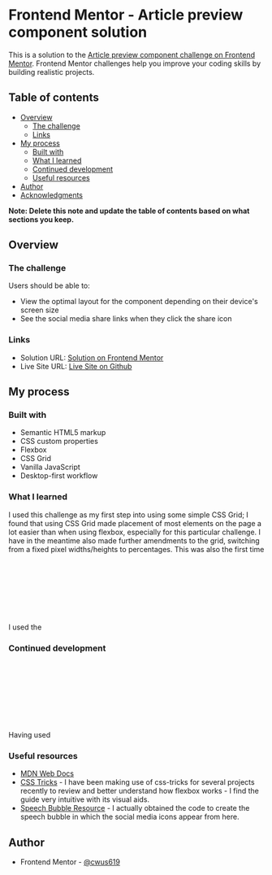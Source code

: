 # Frontend Mentor - Article preview component solution

This is a solution to the [Article preview component challenge on Frontend Mentor](https://www.frontendmentor.io/challenges/article-preview-component-dYBN_pYFT). Frontend Mentor challenges help you improve your coding skills by building realistic projects. 

## Table of contents

- [Overview](#overview)
  - [The challenge](#the-challenge)
  - [Links](#links)
- [My process](#my-process)
  - [Built with](#built-with)
  - [What I learned](#what-i-learned)
  - [Continued development](#continued-development)
  - [Useful resources](#useful-resources)
- [Author](#author)
- [Acknowledgments](#acknowledgments)

**Note: Delete this note and update the table of contents based on what sections you keep.**

## Overview

### The challenge

Users should be able to:

- View the optimal layout for the component depending on their device's screen size
- See the social media share links when they click the share icon

### Links

- Solution URL: [Solution on Frontend Mentor](https://your-solution-url.com)
- Live Site URL: [Live Site on Github](https://cwus619.github.io/article-preview-component/)

## My process

### Built with

- Semantic HTML5 markup
- CSS custom properties
- Flexbox
- CSS Grid
- Vanilla JavaScript
- Desktop-first workflow

### What I learned

I used this challenge as my first step into using some simple CSS Grid; I found that using CSS Grid made placement of most elements on the page a lot easier than when using flexbox, especially for this particular challenge. I have in the meantime also made further amendments to the grid, switching from a fixed pixel widths/heights to percentages.
This was also the first time I used the <svg> tag. I had initially added all SVG files in as images, and this is still the case for the social medica icons; however, given that the colouring of the share arrow could not be amended like this, the only way for me to complete the challenge in accordance with the prescribed specifications, I had add in this image within the <svg> tag.

### Continued development

Having used <svg>, I'll continue to add in SVG images within the <svg> tag where appropriate; similarly, I intend to continue to practice using CSS Grid in conjunction with flexbox when completing other challenges.
In addition, I still hope to make greater use of different JS libraries, and may look into using JQuery for future challenges - I have used this in the past, but not extensively.

### Useful resources

- [MDN Web Docs](https://developer.mozilla.org/en-US/docs/Web/CSS/)
- [CSS Tricks](https://css-tricks.com/snippets/css/a-guide-to-flexbox/) - I have been making use of css-tricks for several projects recently to review and better understand how flexbox works - I find the guide very intuitive with its visual aids.
- [Speech Bubble Resource](http://projects.verou.me/bubbly/) - I actually obtained the code to create the speech bubble in which the social media icons appear from here. 


## Author

- Frontend Mentor - [@cwus619](https://www.frontendmentor.io/profile/cwus619)
